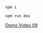 `npm i`

`npm run dev`

[Demo Video 09](https://drive.google.com/file/d/1on2rzo8-CYcrxaOH_yZF-8lMcb42-qJD/view?usp=sharing)
